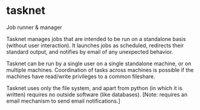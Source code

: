 # tasknet
Job runner &amp; manager

Tasknet manages jobs that are intended to be run on a standalone basis
(without user interaction).  It launches jobs as scheduled, redirects their standard output,
and notifies by email of any unexpected behavior.

Tasknet can be run by a single user on a single standalone machine, or on multiple machines.
Coordination of tasks across machines is possible if the machines have read/write privileges
to a common fileshare.

Tasknet uses only the file system, and apart from python (in which it is written) requires
no outside software (like databases).  [Note: requires an email mechanism to send email 
notifications.]

